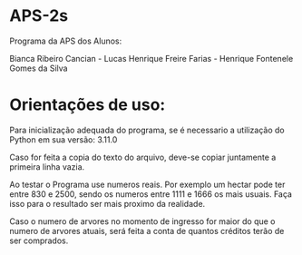 # APS-2s
Programa da APS dos Alunos:

  Bianca Ribeiro Cancian -
  Lucas Henrique Freire Farias -
  Henrique Fontenele Gomes da Silva
  
  
# Orientações de uso:

Para inicialização adequada do programa, se é necessario a utilização do Python em sua versão: 3.11.0

Caso for feita a copia do texto do arquivo, deve-se copiar juntamente a primeira linha vazia.

Ao testar o Programa use numeros reais. Por exemplo um hectar pode ter entre 830 e 2500, sendo os numeros entre 1111 e 1666 os mais usuais.
Faça isso para o resultado ser mais proximo da realidade.

Caso o numero de arvores no momento de ingresso for maior do que o numero de arvores atuais, será feita a conta de quantos créditos terão de ser comprados.
